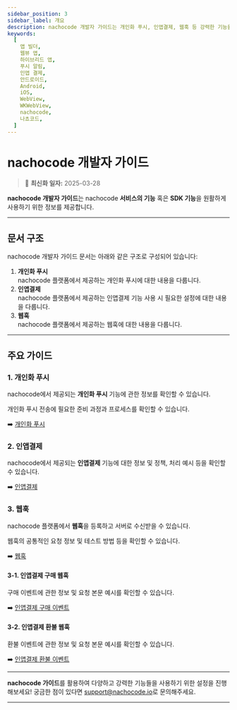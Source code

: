 ```yaml
---
sidebar_position: 3
sidebar_label: 개요
description: nachocode 개발자 가이드는 개인화 푸시, 인앱결제, 웹훅 등 강력한 기능을 쉽고 빠르게 사용할 수 있도록 안내하는 공식 가이드 문서입니다. 각 기능을 원활히 사용하기 위한 설정과 사용법을 확인하세요.
keywords:
  [
    앱 빌더,
    웹뷰 앱,
    하이브리드 앱,
    푸시 알림,
    인앱 결제,
    안드로이드,
    Android,
    iOS,
    WebView,
    WKWebView,
    nachocode,
    나쵸코드,
  ]
---
```


# nachocode 개발자 가이드

> 🔔 **최신화 일자:** 2025-03-28

**nachocode 개발자 가이드**는 nachocode **서비스의 기능** 혹은 **SDK 기능**을 원활하게 사용하기 위한 정보를 제공합니다.

---

## 문서 구조

nachocode 개발자 가이드 문서는 아래와 같은 구조로 구성되어 있습니다:

1. **개인화 푸시**  
   nachocode 플랫폼에서 제공하는 개인화 푸시에 대한 내용을 다룹니다.
2. **인앱결제**  
   nachocode 플랫폼에서 제공하는 인앱결제 기능 사용 시 필요한 설정에 대한 내용을 다룹니다.
3. **웹훅**  
   nachocode 플랫폼에서 제공하는 웹훅에 대한 내용을 다룹니다.

---

## 주요 가이드

### 1. 개인화 푸시

nachocode에서 제공되는 **개인화 푸시** 기능에 관한 정보를 확인할 수 있습니다.

개인화 푸시 전송에 필요한 준비 과정과 프로세스를 확인할 수 있습니다.

➡️ [개인화 푸시](./personal-push.md)

### 2. 인앱결제

nachocode에서 제공되는 **인앱결제** 기능에 대한 정보 및 정책, 처리 예시 등을 확인할 수 있습니다.

➡️ [인앱결제](./iap)

### 3. 웹훅

nachocode 플랫폼에서 **웹훅**을 등록하고 서버로 수신받을 수 있습니다.

웹훅의 공통적인 요청 정보 및 테스트 방법 등을 확인할 수 있습니다.

➡️ [웹훅](./webhook/overview)

#### 3-1. 인앱결제 구매 웹훅

구매 이벤트에 관한 정보 및 요청 본문 예시를 확인할 수 있습니다.

➡️ [인앱결제 구매 이벤트](./webhook/iap/purchase)

#### 3-2. 인앱결제 환불 웹훅

환불 이벤트에 관한 정보 및 요청 본문 예시를 확인할 수 있습니다.

➡️ [인앱결제 환불 이벤트](./webhook/iap/refund)

---

**nachocode 가이드**를 활용하여 다양하고 강력한 기능들을 사용하기 위한 설정을 진행해보세요!
궁금한 점이 있다면 [support@nachocode.io](mailto:support@nachocode.io)로 문의해주세요.

---
